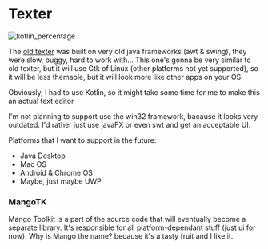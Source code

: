 # Texter
![kotlin_percentage](https://img.shields.io/badge/kotlin-100%25-6779F6)

The [old texter](https://github.com/leoxshn/texter_old) was built on very old java frameworks (awt & swing), they were slow, buggy, hard to work with... This one's gonna be very similar to old texter, but it will use Gtk of Linux (other platforms not yet supported), so it will be less themable, but it will look more like other apps on your OS.

Obviously, I had to use Kotlin, so it might take some time for me to make this an actual text editor

I'm not planning to support use the win32 framework, bacause it looks very outdated.
I'd rather just use javaFX or even swt and get an acceptable UI.

Platforms that I want to support in the future:
 - Java Desktop
 - Mac OS
 - Android & Chrome OS
 - Maybe, just maybe UWP

### MangoTK
Mango Toolkit is a part of the source code that will eventually become a separate library. It's responsible for all platform-dependant stuff (just ui for now).
Why is Mango the name? because it's a tasty fruit and I like it.
